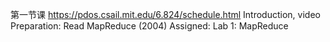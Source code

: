 第一节课 https://pdos.csail.mit.edu/6.824/schedule.html
Introduction, video
Preparation: Read MapReduce (2004)
Assigned: Lab 1: MapReduce